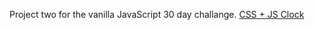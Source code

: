 Project two for the vanilla JavaScript 30 day challange.
[CSS + JS Clock](https://elreyb.github.io/JS-CSS-Clock/)
